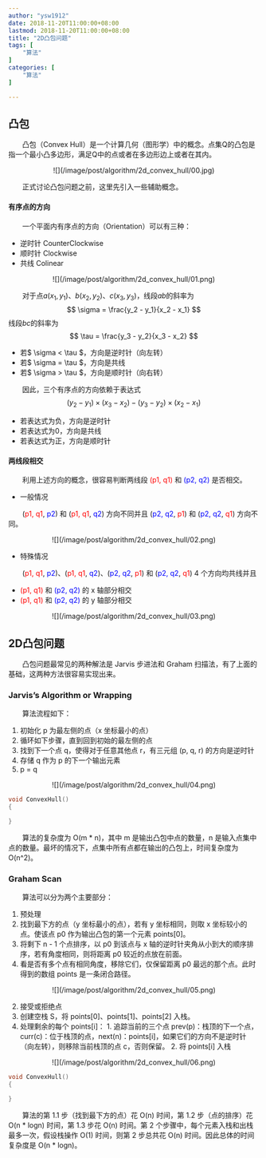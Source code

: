 ```yaml
---
author: "ysw1912"
date: 2018-11-20T11:00:00+08:00
lastmod: 2018-11-20T11:00:00+08:00
title: "2D凸包问题"
tags: [
    "算法"
]
categories: [
    "算法"
]

---
```



<script type="text/javascript" src="https://cdnjs.cloudflare.com/ajax/libs/mathjax/2.7.1/MathJax.js?config=TeX-AMS-MML_HTMLorMML">
</script>
<script type="text/x-mathjax-config">
  MathJax.Hub.Config({
    tex2jax: {
      inlineMath: [ ['$','$'], ["\\(","\\)"] ],
      processEscapes: true
    }
  });
</script>
<script type="text/javascript" src="path-to-MathJax/MathJax.js?config=TeX-AMS_HTML">
</script>

## 凸包

&emsp;&emsp;凸包（Convex Hull）是一个计算几何（图形学）中的概念。点集Q的凸包是指一个最小凸多边形，满足Q中的点或者在多边形边上或者在其内。
<div align=center>![](/image/post/algorithm/2d_convex_hull/00.jpg)</div>

&emsp;&emsp;正式讨论凸包问题之前，这里先引入一些辅助概念。

#### 有序点的方向

&emsp;&emsp;一个平面内有序点的方向（Orientation）可以有三种：

- 逆时针 CounterClockwise
- 顺时针 Clockwise
- 共线 Colinear
<div align=center>![](/image/post/algorithm/2d_convex_hull/01.png)</div>

&emsp;&emsp;对于点$a(x_1, y_1)$、$b(x_2, y_2)$、$c(x_3, y_3)$，线段$ab$的斜率为
$$ \sigma = \frac{y_2 - y_1}{x_2 - x_1} $$
线段$bc$的斜率为
$$ \tau = \frac{y_3 - y_2}{x_3 - x_2} $$

- 若$ \sigma < \tau $，方向是逆时针（向左转）
- 若$ \sigma = \tau $，方向是共线
- 若$ \sigma > \tau $，方向是顺时针（向右转）

&emsp;&emsp;因此，三个有序点的方向依赖于表达式
$$ (y_2 - y_1) \times (x_3 - x_2) - (y_3 - y_2) \times (x_2 - x_1) $$

- 若表达式为负，方向是逆时针
- 若表达式为0，方向是共线
- 若表达式为正，方向是顺时针

#### 两线段相交

&emsp;&emsp;利用上述方向的概念，很容易判断两线段<font color=#ff0000> (p1, q1) </font>和<font color=#0000ff> (p2, q2) </font>是否相交。

- 一般情况

&emsp;&emsp;(<font color=#ff0000>p1, q1</font>, <font color=#0000ff>p2</font>) 和 (<font color=#ff0000>p1, q1</font>, <font color=#0000ff>q2</font>) 方向不同并且 (<font color=#0000ff>p2, q2</font>, <font color=#ff0000>p1</font>) 和 (<font color=#0000ff>p2, q2</font>, <font color=#ff0000>q1</font>) 方向不同。
<div align=center>![](/image/post/algorithm/2d_convex_hull/02.png)</div>

- 特殊情况

&emsp;&emsp;(<font color=#ff0000>p1, q1</font>, <font color=#0000ff>p2</font>)、(<font color=#ff0000>p1, q1</font>, <font color=#0000ff>q2</font>)、(<font color=#0000ff>p2, q2</font>, <font color=#ff0000>p1</font>) 和 (<font color=#0000ff>p2, q2</font>, <font color=#ff0000>q1</font>) 4 个方向均共线并且
  - <font color=#ff0000> (p1, q1) </font>和<font color=#0000ff> (p2, q2) </font> 的 x 轴部分相交
  - <font color=#ff0000> (p1, q1) </font>和<font color=#0000ff> (p2, q2) </font> 的 y 轴部分相交
<div align=center>![](/image/post/algorithm/2d_convex_hull/03.png)</div>

## 2D凸包问题

&emsp;&emsp;凸包问题最常见的两种解法是 Jarvis 步进法和 Graham 扫描法，有了上面的基础，这两种方法很容易实现出来。

### Jarvis’s Algorithm or Wrapping

&emsp;&emsp;算法流程如下：

1. 初始化 p 为最左侧的点（x 坐标最小的点）
2. 循环如下步骤，直到回到初始的最左侧的点
  1. 找到下一个点 q，使得对于任意其他点 r，有三元组 (p, q, r) 的方向是逆时针
  2. 存储 q 作为 p 的下一个输出元素
  3. p = q
<div align=center>![](/image/post/algorithm/2d_convex_hull/04.png)</div>

```cpp
void ConvexHull()
{

}
```
&emsp;&emsp;算法的复杂度为 O(m * n)，其中 m 是输出凸包中点的数量，n 是输入点集中点的数量。最坏的情况下，点集中所有点都在输出的凸包上，时间复杂度为 O(n^2)。

### Graham Scan

&emsp;&emsp;算法可以分为两个主要部分：

1. 预处理
  1. 找到最下方的点（y 坐标最小的点），若有 y 坐标相同，则取 x 坐标较小的点。使该点 p0 作为输出凸包的第一个元素 points[0]。
  2. 将剩下 n - 1 个点排序，以 p0 到该点与 x 轴的逆时针夹角从小到大的顺序排序，若有角度相同，则将距离 p0 较近的点放在前面。
  3. 看是否有多个点有相同角度，移除它们，仅保留距离 p0 最远的那个点。此时得到的数组 points 是一条闭合路径。
<div align=center>![](/image/post/algorithm/2d_convex_hull/05.png)</div>

2. 接受或拒绝点
  1. 创建空栈 S，将 points[0]、points[1]、points[2] 入栈。
  2. 处理剩余的每个 points[i]：
    1. 追踪当前的三个点 prev(p)：栈顶的下一个点，curr(c)：位于栈顶的点，next(n)：points[i]，如果它们的方向不是逆时针（向左转），则移除当前栈顶的点 c，否则保留。
    2. 将 points[i] 入栈
<div align=center>![](/image/post/algorithm/2d_convex_hull/06.png)</div>

```cpp
void ConvexHull()
{

}
```
&emsp;&emsp;算法的第 1.1 步（找到最下方的点）花 O(n) 时间，第 1.2 步（点的排序）花 O(n * logn) 时间，第 1.3 步花 O(n) 时间。第 2 个步骤中，每个元素入栈和出栈最多一次，假设栈操作 O(1) 时间，则第 2 步总共花 O(n) 时间。因此总体的时间复杂度是 O(n * logn)。

